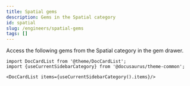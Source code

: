 ```yaml
---
title: Spatial gems
description: Gems in the Spatial category
id: spatial
slug: /engineers/spatial-gems
tags: []
---
```


Access the following gems from the Spatial category in the gem drawer.

```mdx-code-block
import DocCardList from '@theme/DocCardList';
import {useCurrentSidebarCategory} from '@docusaurus/theme-common';

<DocCardList items={useCurrentSidebarCategory().items}/>
```
